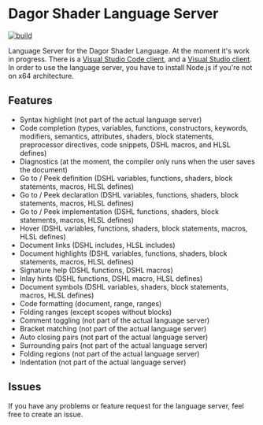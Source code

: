 # Dagor Shader Language Server

[![build](https://github.com/GaijinEntertainment/Dagor-Shader-Language-Server/actions/workflows/build.yml/badge.svg)](https://github.com/GaijinEntertainment/Dagor-Shader-Language-Server/actions/workflows/build.yml)

Language Server for the Dagor Shader Language. At the moment it's work in progress. There is a [Visual Studio Code client](https://github.com/GaijinEntertainment/Dagor-Shader-Language-Support-for-Visual-Studio-Code), and a [Visual Studio client](https://github.com/GaijinEntertainment/Dagor-Shader-Language-Support-for-Visual-Studio). In order to use the language server, you have to install Node.js if you're not on x64 architecture.

## Features

-   Syntax highlight (not part of the actual language server)
-   Code completion (types, variables, functions, constructors, keywords, modifiers, semantics, attributes, shaders, block statements, preprocessor directives, code snippets, DSHL macros, and HLSL defines)
-   Diagnostics (at the moment, the compiler only runs when the user saves the document)
-   Go to / Peek definition (DSHL variables, functions, shaders, block statements, macros, HLSL defines)
-   Go to / Peek declaration (DSHL variables, functions, shaders, block statements, macros, HLSL defines)
-   Go to / Peek implementation (DSHL functions, shaders, block statements, macros, HLSL defines)
-   Hover (DSHL variables, functions, shaders, block statements, macros, HLSL defines)
-   Document links (DSHL includes, HLSL includes)
-   Document highlights (DSHL variables, functions, shaders, block statements, macros, HLSL defines)
-   Signature help (DSHL functions, DSHL macros)
-   Inlay hints (DSHL functions, DSHL macro, HLSL defines)
-   Document symbols (DSHL variables, shaders, block statements, macros, HLSL defines)
-   Code formatting (document, range, ranges)
-   Folding ranges (except scopes without blocks)
-   Comment toggling (not part of the actual language server)
-   Bracket matching (not part of the actual language server)
-   Auto closing pairs (not part of the actual language server)
-   Surrounding pairs (not part of the actual language server)
-   Folding regions (not part of the actual language server)
-   Indentation (not part of the actual language server)

## Issues

If you have any problems or feature request for the language server, feel free to create an issue.
